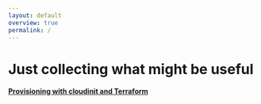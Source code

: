 ```yaml
---
layout: default
overview: true
permalink: /
---
```


# Just collecting what might be useful

#### [Provisioning with cloudinit and Terraform](https://m-t-w.github.io/m-t-w/cloudinit-config/)

